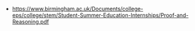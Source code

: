 


- https://www.birmingham.ac.uk/Documents/college-eps/college/stem/Student-Summer-Education-Internships/Proof-and-Reasoning.pdf
